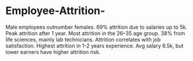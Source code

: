 # Employee-Attrition-
 Male employees outnumber females. 69% attrition due to salaries up to 5k. Peak attrition after 1 year. Most attrition in the 26–35 age group. 38% from life sciences, mainly lab technicians. Attrition correlates with job satisfaction. Highest attrition in 1-2 years experience. Avg salary 6.5k, but lower earners have higher attrition risk.
